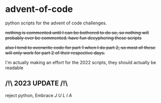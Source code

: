 # advent-of-code

python scripts for the advent of code challenges.

~~nothing is commented until I can be bothered to do so, so nothing will probably ever be commented. have fun decyphering these scripts~~

~~also I tend to overwrite code for part 1 when I do part 2, so most of these will only work for part 2 of their respective days.~~

I'm actually making an effort for the 2022 scripts, they should actually be readable


## /!\ 2023 UPDATE /!\ 

reject python, Embrace *J U L I A* 
